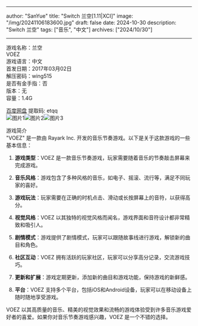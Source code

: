 
---
author: "SanYue"
title: "Switch 兰空[1.11|XCI]"
image: "/img/20241106183600.jpg"
draft: false
date: 2024-10-30
description: "Switch 兰空"
tags: ["音乐", "中文"]
archives: ["2024/10/30"]

---

游戏名称：兰空   
VOEZ    
游戏语言：中文  
首发日期：2017年03月02日  
解压密码：wing515  
是否有金手指：否  
版本：无   
容量：1.4G

[百度网盘](https://pan.baidu.com/s/1ZcofZTMOU5gaflKIpN5ZTQ) 提取码: etqq  
![图片1](/img/ipnns4.jpg)![图片2](/img/pjuajq.jpg)![图片3](/img/hcwwd.jpg)  

游戏简介  
"VOEZ" 是一款由 Rayark Inc. 开发的音乐节奏游戏。以下是关于这款游戏的一些基本信息：

1. **游戏类型**：VOEZ 是一款音乐节奏游戏，玩家需要随着音乐的节奏敲击屏幕来完成游戏。

2. **音乐风格**：游戏包含了多种风格的音乐，如电子、摇滚、流行等，满足不同玩家的喜好。

3. **游戏玩法**：玩家需要在正确的时机点击、滑动或长按屏幕上的音符，以获得高分。

4. **视觉风格**：VOEZ 以其独特的视觉风格而闻名，游戏界面和音符设计都非常精致和吸引人。

5. **剧情模式**：游戏提供了剧情模式，玩家可以跟随故事线进行游戏，解锁新的曲目和角色。

6. **社区互动**：VOEZ 拥有活跃的玩家社区，玩家可以分享高分记录，交流游戏技巧。

7. **更新和扩展**：游戏定期更新，添加新的曲目和游戏功能，保持游戏的新鲜感。

8. **平台**：VOEZ 支持多个平台，包括iOS和Android设备，玩家可以在移动设备上随时随地享受游戏。

VOEZ 以其高质量的音乐、精美的视觉效果和流畅的游戏体验受到许多音乐游戏爱好者的喜爱。如果你对音乐节奏游戏感兴趣，VOEZ 是一个不错的选择。
